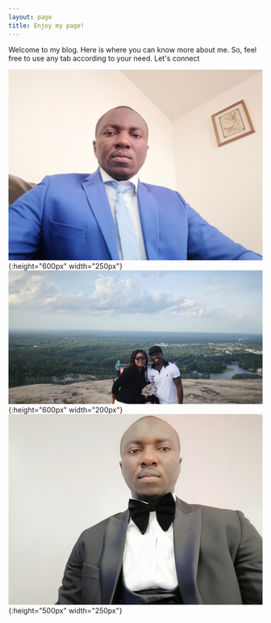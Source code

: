 ```yaml
---
layout: page
title: Enjoy my page!
---
```


Welcome to my blog. 
Here is where you can know more about me. So, feel free to use any tab according to your need.
Let's connect


![My image Name](/assets/css/IMG_20190512_231134.jpg){:height="600px" width="250px"}
![My image Name](/assets/css/IMG_20190622_192640.jpg){:height="600px" width="200px"}
![My image Name](/assets/css/IMG_20191228_194915.jpg){:height="500px" width="250px"}

